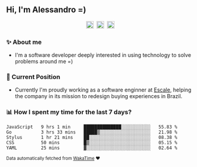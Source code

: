 ## Hi, I'm Alessandro =)

<p align="center">
  <a href="https://www.linkedin.com/in/alessandro-costa-dev/"><img src="https://img.shields.io/badge/-alessandro--costa--dev-%233f7ec6?style=flat-square&logo=Linkedin&logoColor=white" height="20"/></a>&nbsp;&nbsp;<a href="https://medium.com/@alessandro_costa"><img src="https://img.shields.io/badge/-%40alessandro__costa-%20black?style=flat-square&logo=Medium" height="20"/></a>&nbsp;&nbsp;<a href="mailto:alessandro96fc@gmail.com"><img src="https://img.shields.io/badge/-alessandro96fc%40gmail.com-%23c14438?style=flat-square&logo=Gmail&logoColor=white" height="20"/></a>
</p>

### :sparkles: About me

- I'm a software developer deeply interested in using technology to solve problems around me =)

### :office: Current Position 

-  Currently I'm proudly working as a software enginner at [Escale](https://github.com/escaletech), helping the company in its mission to redesign buying experiences in Brazil.

### :bar_chart: How I spent my time for the last 7 days?

<!--START_SECTION:waka-->
```text
JavaScript   9 hrs 1 min     ██████████████░░░░░░░░░░░   55.83 % 
Go           3 hrs 33 mins   █████▒░░░░░░░░░░░░░░░░░░░   21.98 % 
Stylus       1 hr 21 mins    ██░░░░░░░░░░░░░░░░░░░░░░░   08.38 % 
CSS          50 mins         █▒░░░░░░░░░░░░░░░░░░░░░░░   05.15 % 
YAML         25 mins         ▓░░░░░░░░░░░░░░░░░░░░░░░░   02.64 % 
```
<!--END_SECTION:waka-->

<sub>Data automatically fetched from [WakaTime](https://wakatime.com/) :heart:</sub>
